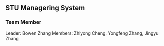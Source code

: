 ##  STU Managering System

### Team Member

Leader: Bowen Zhang
Members: Zhiyong Cheng, Yongfeng Zhang, Jingyu Zhang 
